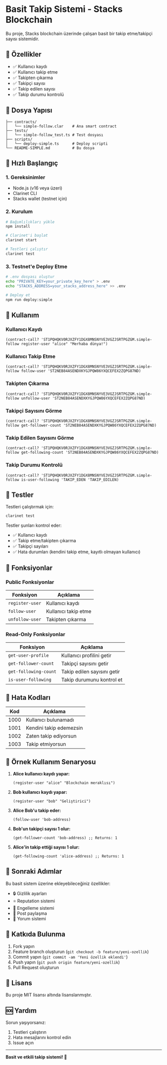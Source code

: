 # Basit Takip Sistemi - Stacks Blockchain

Bu proje, Stacks blockchain üzerinde çalışan basit bir takip etme/takipçi sayısı sistemidir.

## 🎯 Özellikler

- ✅ Kullanıcı kaydı
- ✅ Kullanıcı takip etme
- ✅ Takipten çıkarma
- ✅ Takipçi sayısı
- ✅ Takip edilen sayısı
- ✅ Takip durumu kontrolü

## 📁 Dosya Yapısı

```
├── contracts/
│   └── simple-follow.clar    # Ana smart contract
├── tests/
│   └── simple-follow_test.ts # Test dosyası
├── scripts/
│   └── deploy-simple.ts      # Deploy scripti
└── README-SIMPLE.md          # Bu dosya
```

## 🚀 Hızlı Başlangıç

### 1. Gereksinimler

- Node.js (v16 veya üzeri)
- Clarinet CLI
- Stacks wallet (testnet için)

### 2. Kurulum

```bash
# Bağımlılıkları yükle
npm install

# Clarinet'i başlat
clarinet start

# Testleri çalıştır
clarinet test
```

### 3. Testnet'e Deploy Etme

```bash
# .env dosyası oluştur
echo "PRIVATE_KEY=your_private_key_here" > .env
echo "STACKS_ADDRESS=your_stacks_address_here" >> .env

# Deploy et
npm run deploy:simple
```

## 📖 Kullanım

### Kullanıcı Kaydı
```clarity
(contract-call? 'ST1PQHQKV0RJXZFY1DGX8MNSNYVE3VGZJSRTPGZGM.simple-follow register-user "alice" "Merhaba dünya!")
```

### Kullanıcı Takip Etme
```clarity
(contract-call? 'ST1PQHQKV0RJXZFY1DGX8MNSNYVE3VGZJSRTPGZGM.simple-follow follow-user 'ST2NEB84ASENDXKYGJPQW86YXQCEFEX2ZQPG87ND)
```

### Takipten Çıkarma
```clarity
(contract-call? 'ST1PQHQKV0RJXZFY1DGX8MNSNYVE3VGZJSRTPGZGM.simple-follow unfollow-user 'ST2NEB84ASENDXKYGJPQW86YXQCEFEX2ZQPG87ND)
```

### Takipçi Sayısını Görme
```clarity
(contract-call? 'ST1PQHQKV0RJXZFY1DGX8MNSNYVE3VGZJSRTPGZGM.simple-follow get-follower-count 'ST2NEB84ASENDXKYGJPQW86YXQCEFEX2ZQPG87ND)
```

### Takip Edilen Sayısını Görme
```clarity
(contract-call? 'ST1PQHQKV0RJXZFY1DGX8MNSNYVE3VGZJSRTPGZGM.simple-follow get-following-count 'ST2NEB84ASENDXKYGJPQW86YXQCEFEX2ZQPG87ND)
```

### Takip Durumu Kontrolü
```clarity
(contract-call? 'ST1PQHQKV0RJXZFY1DGX8MNSNYVE3VGZJSRTPGZGM.simple-follow is-user-following 'TAKIP_EDEN 'TAKIP_EDILEN)
```

## 🧪 Testler

Testleri çalıştırmak için:

```bash
clarinet test
```

Testler şunları kontrol eder:
- ✅ Kullanıcı kaydı
- ✅ Takip etme/takipten çıkarma
- ✅ Takipçi sayıları
- ✅ Hata durumları (kendini takip etme, kayıtlı olmayan kullanıcı)

## 🔧 Fonksiyonlar

### Public Fonksiyonlar

| Fonksiyon | Açıklama |
|-----------|----------|
| `register-user` | Kullanıcı kaydı |
| `follow-user` | Kullanıcı takip etme |
| `unfollow-user` | Takipten çıkarma |

### Read-Only Fonksiyonlar

| Fonksiyon | Açıklama |
|-----------|----------|
| `get-user-profile` | Kullanıcı profilini getir |
| `get-follower-count` | Takipçi sayısını getir |
| `get-following-count` | Takip edilen sayısını getir |
| `is-user-following` | Takip durumunu kontrol et |

## 🚨 Hata Kodları

| Kod | Açıklama |
|-----|----------|
| 1000 | Kullanıcı bulunamadı |
| 1001 | Kendini takip edemezsin |
| 1002 | Zaten takip ediyorsun |
| 1003 | Takip etmiyorsun |

## 📝 Örnek Kullanım Senaryosu

1. **Alice kullanıcı kaydı yapar:**
   ```clarity
   (register-user "alice" "Blockchain meraklısı")
   ```

2. **Bob kullanıcı kaydı yapar:**
   ```clarity
   (register-user "bob" "Geliştirici")
   ```

3. **Alice Bob'u takip eder:**
   ```clarity
   (follow-user 'bob-address)
   ```

4. **Bob'un takipçi sayısı 1 olur:**
   ```clarity
   (get-follower-count 'bob-address) ;; Returns: 1
   ```

5. **Alice'in takip ettiği sayısı 1 olur:**
   ```clarity
   (get-following-count 'alice-address) ;; Returns: 1
   ```

## 🎯 Sonraki Adımlar

Bu basit sistem üzerine ekleyebileceğiniz özellikler:
- 🔒 Gizlilik ayarları
- ⭐ Reputation sistemi
- 🚫 Engelleme sistemi
- 📝 Post paylaşma
- 💬 Yorum sistemi

## 🤝 Katkıda Bulunma

1. Fork yapın
2. Feature branch oluşturun (`git checkout -b feature/yeni-ozellik`)
3. Commit yapın (`git commit -am 'Yeni özellik eklendi'`)
4. Push yapın (`git push origin feature/yeni-ozellik`)
5. Pull Request oluşturun

## 📄 Lisans

Bu proje MIT lisansı altında lisanslanmıştır.

## 🆘 Yardım

Sorun yaşıyorsanız:
1. Testleri çalıştırın
2. Hata mesajlarını kontrol edin
3. Issue açın

---

**Basit ve etkili takip sistemi! 🚀** 